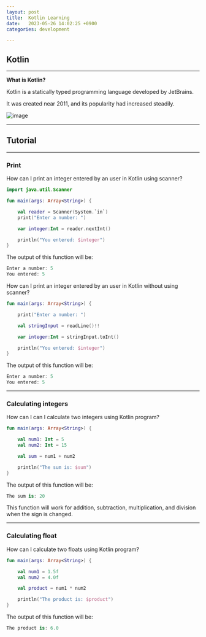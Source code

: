 ```yaml
---
layout: post
title:  Kotlin Learning
date:   2023-05-26 14:02:25 +0900
categories: development

---
```


## Kotlin

---

**What is Kotlin?**

Kotlin is a statically typed programming language developed by JetBrains.

It was created near 2011, and its popularity had increased steadily.

![image](https://i0.wp.com/theengineerscafe.com/wp-content/uploads/2017/06/kotlin.jpg?fit=1920%2C1080&ssl=1)

---

## Tutorial

---

### Print

How can I print an integer entered by an user in Kotlin using scanner?

```kotlin
import java.util.Scanner

fun main(args: Array<String>) {

    val reader = Scanner(System.`in`)
    print("Enter a number: ")

    var integer:Int = reader.nextInt()

    println("You entered: $integer")
}
```

The output of this function will be:

```kotlin
Enter a number: 5
You entered: 5
```

How can I print an integer entered by an user in Kotlin without using scanner?

```kotlin
fun main(args: Array<String>) {

    print("Enter a number: ")

    val stringInput = readLine()!!

    var integer:Int = stringInput.toInt()

    println("You entered: $integer")
}
```

The output of this function will be:

```kotlin
Enter a number: 5
You entered: 5
```

---

### Calculating integers

How can I can I calculate two integers using Kotlin program?

```kotlin
fun main(args: Array<String>) {

    val num1: Int = 5
    val num2: Int = 15

    val sum = num1 + num2

    println("The sum is: $sum")
}
```

The output of this function will be:

```kotlin
The sum is: 20
```

This function will work for addition, subtraction, multiplication, and division when the sign is changed.

---

### Calculating float

How can I calculate two floats using Kotlin program?

```kotlin
fun main(args: Array<String>) {

    val num1 = 1.5f
    val num2 = 4.0f

    val product = num1 * num2

    println("The product is: $product")
}
```

The output of this function will be:

```kotlin
The product is: 6.0
```

